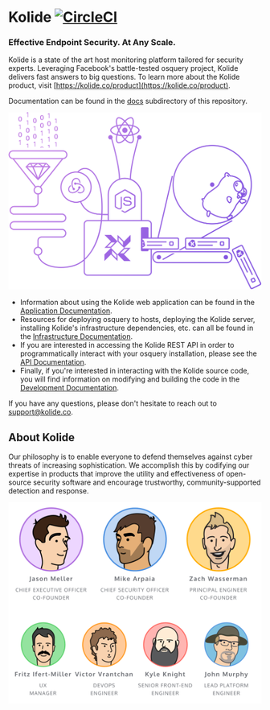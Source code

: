 # Kolide [![CircleCI](https://circleci.com/gh/kolide/kolide-ose.svg?style=svg&circle-token=2573c239b7f18967040d2dec95ca5f71cfc90693)](https://circleci.com/gh/kolide/kolide-ose)

### Effective Endpoint Security. At Any Scale.

Kolide is a state of the art host monitoring platform tailored for security experts. Leveraging Facebook's battle-tested osquery project, Kolide delivers fast answers to big questions. To learn more about the Kolide product, visit [https://kolide.co/product](https://kolide.co/product).

Documentation can be found in the [docs](./docs/) subdirectory of this repository.

[![Kolide](./assets/images/rube.png)](https://kolide.co)

- Information about using the Kolide web application can be found in the [Application Documentation](./docs/application/README.md).
- Resources for deploying osquery to hosts, deploying the Kolide server, installing Kolide's infrastructure dependencies, etc. can all be found in the [Infrastructure Documentation](./docs/infrastructure/README.md).
- If you are interested in accessing the Kolide REST API in order to programmatically interact with your osquery installation, please see the [API Documentation](./docs/api/README.md).
- Finally, if you're interested in interacting with the Kolide source code, you will find information on modifying and building the code in the [Development Documentation](./docs/development/README.md).

If you have any questions, please don't hesitate to reach out to [support@kolide.co](mailto:support@kolide.co).

## About Kolide

Our philosophy is to enable everyone to defend themselves against cyber threats of increasing sophistication. We accomplish this by codifying our expertise in products that improve the utility and effectiveness of open-source security software and encourage trustworthy, community-supported detection and response.

[![Team](./assets/images/team.png)](https://kolide.co/company)

